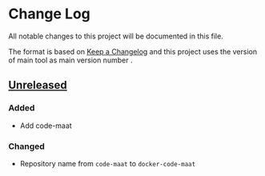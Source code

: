 # Change Log
All notable changes to this project will be documented in this file.

The format is based on [Keep a Changelog](http://keepachangelog.com/)
and this project uses the version of main tool as main version number .

## [Unreleased]

### Added
- Add code-maat

### Changed
- Repository name from `code-maat` to `docker-code-maat`

[Unreleased]: https://github.com/philips-software/docker-code-maat
